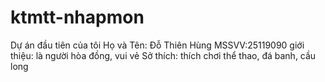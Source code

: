 # ktmtt-nhapmon
Dự án đầu tiên của tôi
Họ và Tên: Đỗ Thiên Hùng
MSSVV:25119090
giới thiệu: là người hòa đồng, vui vẻ
Sở thích: thích chơi thể thao, đá banh, cầu long
